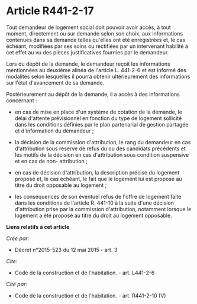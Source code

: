 # Article R441-2-17

Tout demandeur de logement social doit pouvoir avoir accès, à tout moment, directement ou sur demande selon son choix, aux
informations contenues dans sa demande telles qu'elles ont été enregistrées et, le cas échéant, modifiées par ses soins ou
rectifiées par un intervenant habilité à cet effet au vu des pièces justificatives fournies par le demandeur. 

Lors du dépôt de la demande, le demandeur reçoit les informations mentionnées au deuxième alinéa de l'article L. 441-2-6 et
est informé des modalités selon lesquelles il pourra obtenir ultérieurement des informations sur l'état d'avancement de sa
demande. 

Postérieurement au dépôt de la demande, il a accès à des informations concernant :

- en cas de mise en place d'un système de cotation de la demande, le délai d'attente prévisionnel en fonction du type de
logement sollicité dans les conditions définies par le plan partenarial de gestion partagée et d'information du demandeur ;

- la décision de la commission d'attribution, le rang du demandeur en cas d'attribution sous réserve de refus du ou des
candidats précédents et les motifs de la décision en cas d'attribution sous condition suspensive et en cas de non-
attribution ;

- en cas de décision d'attribution, la description précise du logement proposé et, le cas échéant, le fait que le logement
lui est proposé au titre du droit opposable au logement ;

- les conséquences de son éventuel refus de l'offre de logement faite dans les conditions de l'article R. 441-10 à la suite
d'une décision d'attribution prise par la commission d'attribution, notamment lorsque le logement a été proposé au titre du
droit au logement opposable.

**Liens relatifs à cet article**

_Créé par_:

  - Décret n°2015-523 du 12 mai 2015 - art. 3

_Cite_:

  - Code de la construction et de l'habitation. - art. L441-2-6

_Cité par_:

  - Code de la construction et de l'habitation. - art. R441-2-10 (V)
